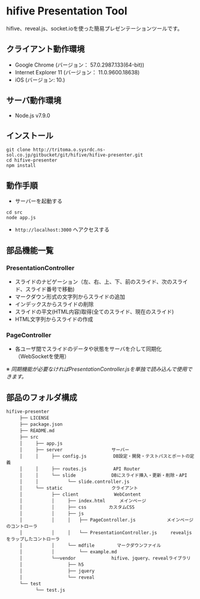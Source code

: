 hifive Presentation Tool
===============
hifive、reveal.js、socket.ioを使った簡易プレゼンテーションツールです。

## クライアント動作環境
* Google Chrome (バージョン： 57.0.2987.133(64-bit))  
* Internet Explorer 11 (バージョン： 11.0.9600.18638)  
* iOS (バージョン: 10.)

## サーバ動作環境
* Node.js v7.9.0

## インストール
```
git clone http://tritoma.o.sysrdc.ns-sol.co.jp/gitbucket/git/hifive/hifive-presenter.git  
cd hifive-presenter  
npm install  
```

## 動作手順  

* サーバーを起動する  

```
cd src  
node app.js  
```

* `http://localhost:3000` へアクセスする

## 部品機能一覧

### PresentationController  

* スライドのナビゲーション（左、右、上、下、前のスライド、次のスライド、スライド番号で移動)  
* マークダウン形式の文字列からスライドの追加  
* インデックスからスライドの削除  
* スライドの平文(HTML内容)取得(全てのスライド、現在のスライド)  
* HTML文字列からスライドの作成

### PageController

* 各ユーザ間でスライドのデータや状態をサーバを介して同期化（WebSocketを使用）  

※ *同期機能が必要なければPresentationController.jsを単独で読み込んで使用できます。*  

## 部品のフォルダ構成

```
hifive-presenter  
　　　├── LICENSE  
　　　├── package.json  
　　　├── README.md  
　　　├── src  
　　　│　　　├── app.js  
　　　│　　　├── server　　　　　　　　　　　サーバー  
　　　│　　　│　　　├── config.js　　　　　　DB設定・開発・テストパスとポートの定義  
　　　│　　　│　　　├── routes.js　　　　　　API Router  
　　　│　　　│　　　└── slide　　　　　　　　DBにスライド挿入・更新・削除・API  
　　　│　　　│　　　　　　 └── slide.controller.js  
　　　│　　　└── static　　　　　　　　　　　クライアント  
　　　│　　　　　　 ├── client　　　　　　　　WebContent  
　　　│　　　　　　 │　　　├── index.html  　　メインページ  
　　　│　　　　　　 │　　　├── css　　　　　カスタムCSS  
　　　│　　　　　　 │　　　├── js  
　　　│　　　　　　 │　　　│　　├── PageController.js　　　　　　　メインページのコントローラ  
　　　│　　　　　　 │　　　│　　└── PresentationController.js　　　revealjsをラップしたコントローラ  
　　　│　　　　　　 │　　　└── mdfile　　　　　マークダウンファイル  
　　　│　　　　　　 │　　　　　 └── example.md  
　　　│　　　　　　 └──vendor　　　　　　　　hifive、jquery、revealライブラリ  
　　　│　　　　　　　　　  ├── h5  
　　　│　　　　　　　　　  ├── jquery  
　　　│　　　　　　　　　  └── reveal  
　　　└── test  
　　　　　　 └── test.js
```